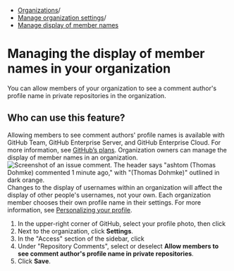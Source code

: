  * [Organizations](https://docs.github.com/en/organizations "Organizations")/
  * [Manage organization settings](https://docs.github.com/en/organizations/managing-organization-settings "Manage organization settings")/
  * [Manage display of member names](https://docs.github.com/en/organizations/managing-organization-settings/managing-the-display-of-member-names-in-your-organization "Manage display of member names")


# Managing the display of member names in your organization
You can allow members of your organization to see a comment author's profile name in private repositories in the organization.
## Who can use this feature?
Allowing members to see comment authors' profile names is available with GitHub Team, GitHub Enterprise Server, and GitHub Enterprise Cloud. For more information, see [GitHub’s plans](https://docs.github.com/en/get-started/learning-about-github/githubs-plans).
Organization owners can manage the display of member names in an organization.
![Screenshot of an issue comment. The header says "ashtom \(Thomas Dohmke\) commented 1 minute ago," with "\(Thomas Dohmke\)" outlined in dark orange.](https://docs.github.com/assets/cb-35948/images/help/issues/commenter-full-name.png)
Changes to the display of usernames within an organization will affect the display of other people's usernames, not your own. Each organization member chooses their own profile name in their settings. For more information, see [Personalizing your profile](https://docs.github.com/en/account-and-profile/setting-up-and-managing-your-github-profile/customizing-your-profile/personalizing-your-profile#changing-your-profile-name).
  1. In the upper-right corner of GitHub, select your profile photo, then click 
  2. Next to the organization, click **Settings**.
  3. In the "Access" section of the sidebar, click 
  4. Under "Repository Comments", select or deselect **Allow members to see comment author's profile name in private repositories**.
  5. Click **Save**.


